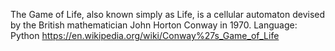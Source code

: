 The Game of Life, also known simply as Life, is a cellular automaton devised by the British mathematician John Horton Conway in 1970.
Language: Python
https://en.wikipedia.org/wiki/Conway%27s_Game_of_Life
